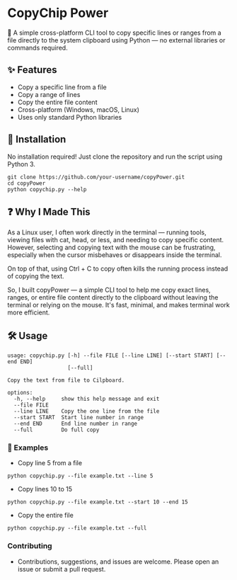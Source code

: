 # CopyChip Power

📝 A simple cross-platform CLI tool to copy specific lines or ranges from a file directly to the system clipboard using Python — no external libraries or commands required.

## ✨ Features
  - Copy a specific line from a file
  - Copy a range of lines
  - Copy the entire file content
  - Cross-platform (Windows, macOS, Linux)
  - Uses only standard Python libraries

## 📂 Installation
No installation required! Just clone the repository and run the script using Python 3.
```
git clone https://github.com/your-username/copyPower.git
cd copyPower
python copychip.py --help
```

## ❓ Why I Made This
As a Linux user, I often work directly in the terminal — running tools, viewing files with cat, head, or less, and needing to copy specific content. However, selecting and copying text with the mouse can be frustrating, especially when the cursor misbehaves or disappears inside the terminal.

On top of that, using Ctrl + C to copy often kills the running process instead of copying the text.

So, I built copyPower — a simple CLI tool to help me copy exact lines, ranges, or entire file content directly to the clipboard without leaving the terminal or relying on the mouse. It's fast, minimal, and makes terminal work more efficient.

## 🛠 Usage 
```
usage: copychip.py [-h] --file FILE [--line LINE] [--start START] [--end END]
                   [--full]

Copy the text from file to Cilpboard.

options:
  -h, --help     show this help message and exit
  --file FILE
  --line LINE    Copy the one line from the file
  --start START  Start line number in range
  --end END      End line number in range
  --full         Do full copy
```

### 🧪 Examples
- Copy line 5 from a file
```
python copychip.py --file example.txt --line 5
```
- Copy lines 10 to 15
```
python copychip.py --file example.txt --start 10 --end 15
```
- Copy the entire file
```
python copychip.py --file example.txt --full
```


### Contributing
- Contributions, suggestions, and issues are welcome. Please open an issue or submit a pull request.
